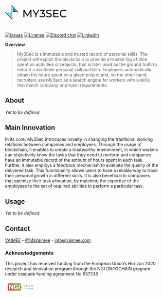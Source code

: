 <img src="./docs/imgs/my3sec-logo.png" width="40%" alt='My3Sec logo'/>

# 
<a href="https://github.com/vaimee/my3sec/issues" target="_blank"><img src="https://img.shields.io/github/issues/vaimee/my3sec.svg?style=flat-square" alt="Issues" /></a>
<a href="https://github.com/vaimee/my3sec/blob/main/LICENSE" target="_blank"><img src="https://img.shields.io/github/license/vaimee/my3sec.svg?style=flat-square" alt="License" /></a>
<a href="https://discord.gg/B7WZswnH" target="_blank"><img src="https://img.shields.io/badge/Discord-7289DA?style=flat-square&logo=discord&logoColor=white&label=my3sec" alt="Discord chat" /></a>
<a href="https://www.linkedin.com/company/vaimee/" target="_blank"><img src="https://img.shields.io/badge/-LinkedIn-black.svg?style=flat-square&logo=linkedin&color=blue" alt="LinkedIn" /></a>

**Overview**
> My3Sec is a immutable and trusted record of personal skills. The project will exploit the blockchain to provide a trusted log of time spent on activities or projects, that is later used as the ground truth to extract a verifiable personal skill portfolio. Employers automatically obtain the hours spent on a given project and, on the other hand, recruiters use My3sec as a search engine for workers with a skills that match company or project requirements.

## About

*Yet to be defined*

## Main Innovation

In its core, My3Sec introduces novelty in changing the traditional working relations between companies and employees. Through the usage of blockchain, it enables to create a trustworthy environment, in which workers can objectively know the tasks that they need to perform and companies have an immutable record of the amount of hours spent in each task. Further, it also employs a feedback mechanism to evaluate the quality of the delivered task. This functionality allows users to have a reliable way to track their personal growth in different skills. It is also beneficial to companies that optimize their task allocation, by matching the expertise of the employees to the set of required abilities to perform a particular task. 


## Usage

*Yet to be defined*

## Contact

[VAIMEE](vaimee.com) - [@MaVaimee](https://twitter.com/MaVaimee) - [info@vaimee.com](mailto://info@vaimee.com)

### Acknowledgements
This project has received funding from the European Union’s Horizon 2020 research and innovation program through the NGI ONTOCHAIN program under cascade funding agreement No 957338

<a href="https://ontochain.ngi.eu/">
<img src="./docs/imgs/logo-ngi-ontochain.png" width="100px" ></img>
</a>
